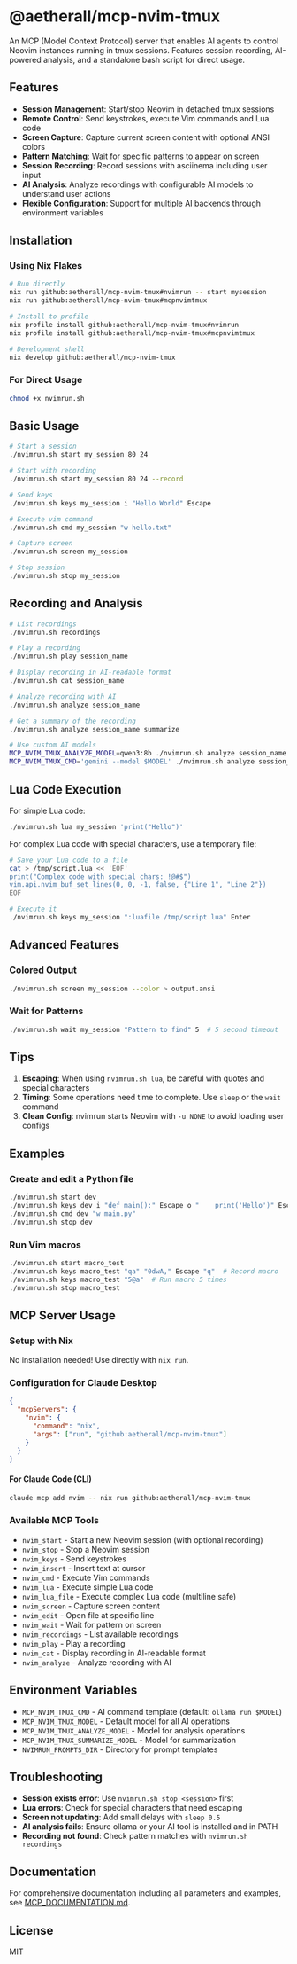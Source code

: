 # @aetherall/mcp-nvim-tmux

An MCP (Model Context Protocol) server that enables AI agents to control Neovim instances running in tmux sessions. Features session recording, AI-powered analysis, and a standalone bash script for direct usage.

## Features

- **Session Management**: Start/stop Neovim in detached tmux sessions
- **Remote Control**: Send keystrokes, execute Vim commands and Lua code
- **Screen Capture**: Capture current screen content with optional ANSI colors
- **Pattern Matching**: Wait for specific patterns to appear on screen
- **Session Recording**: Record sessions with asciinema including user input
- **AI Analysis**: Analyze recordings with configurable AI models to understand user actions
- **Flexible Configuration**: Support for multiple AI backends through environment variables

## Installation

### Using Nix Flakes
```bash
# Run directly
nix run github:aetherall/mcp-nvim-tmux#nvimrun -- start mysession
nix run github:aetherall/mcp-nvim-tmux#mcpnvimtmux

# Install to profile
nix profile install github:aetherall/mcp-nvim-tmux#nvimrun
nix profile install github:aetherall/mcp-nvim-tmux#mcpnvimtmux

# Development shell
nix develop github:aetherall/mcp-nvim-tmux
```

### For Direct Usage
```bash
chmod +x nvimrun.sh
```

## Basic Usage

```bash
# Start a session
./nvimrun.sh start my_session 80 24

# Start with recording
./nvimrun.sh start my_session 80 24 --record

# Send keys
./nvimrun.sh keys my_session i "Hello World" Escape

# Execute vim command
./nvimrun.sh cmd my_session "w hello.txt"

# Capture screen
./nvimrun.sh screen my_session

# Stop session
./nvimrun.sh stop my_session
```

## Recording and Analysis

```bash
# List recordings
./nvimrun.sh recordings

# Play a recording
./nvimrun.sh play session_name

# Display recording in AI-readable format
./nvimrun.sh cat session_name

# Analyze recording with AI
./nvimrun.sh analyze session_name

# Get a summary of the recording
./nvimrun.sh analyze session_name summarize

# Use custom AI models
MCP_NVIM_TMUX_ANALYZE_MODEL=qwen3:8b ./nvimrun.sh analyze session_name
MCP_NVIM_TMUX_CMD='gemini --model $MODEL' ./nvimrun.sh analyze session_name
```

## Lua Code Execution

For simple Lua code:
```bash
./nvimrun.sh lua my_session 'print("Hello")'
```

For complex Lua code with special characters, use a temporary file:
```bash
# Save your Lua code to a file
cat > /tmp/script.lua << 'EOF'
print("Complex code with special chars: !@#$")
vim.api.nvim_buf_set_lines(0, 0, -1, false, {"Line 1", "Line 2"})
EOF

# Execute it
./nvimrun.sh keys my_session ":luafile /tmp/script.lua" Enter
```

## Advanced Features

### Colored Output
```bash
./nvimrun.sh screen my_session --color > output.ansi
```

### Wait for Patterns
```bash
./nvimrun.sh wait my_session "Pattern to find" 5  # 5 second timeout
```

## Tips

1. **Escaping**: When using `nvimrun.sh lua`, be careful with quotes and special characters
2. **Timing**: Some operations need time to complete. Use `sleep` or the `wait` command
3. **Clean Config**: nvimrun starts Neovim with `-u NONE` to avoid loading user configs

## Examples

### Create and edit a Python file
```bash
./nvimrun.sh start dev
./nvimrun.sh keys dev i "def main():" Escape o "    print('Hello')" Escape
./nvimrun.sh cmd dev "w main.py"
./nvimrun.sh stop dev
```

### Run Vim macros
```bash
./nvimrun.sh start macro_test
./nvimrun.sh keys macro_test "qa" "0dwA," Escape "q"  # Record macro
./nvimrun.sh keys macro_test "5@a"  # Run macro 5 times
./nvimrun.sh stop macro_test
```

## MCP Server Usage

### Setup with Nix
No installation needed! Use directly with `nix run`.

### Configuration for Claude Desktop


```json
{
  "mcpServers": {
    "nvim": {
      "command": "nix",
      "args": ["run", "github:aetherall/mcp-nvim-tmux"]
    }
  }
}
```

#### For Claude Code (CLI)

```bash
claude mcp add nvim -- nix run github:aetherall/mcp-nvim-tmux
```

### Available MCP Tools
- `nvim_start` - Start a new Neovim session (with optional recording)
- `nvim_stop` - Stop a Neovim session
- `nvim_keys` - Send keystrokes
- `nvim_insert` - Insert text at cursor
- `nvim_cmd` - Execute Vim commands
- `nvim_lua` - Execute simple Lua code
- `nvim_lua_file` - Execute complex Lua code (multiline safe)
- `nvim_screen` - Capture screen content
- `nvim_edit` - Open file at specific line
- `nvim_wait` - Wait for pattern on screen
- `nvim_recordings` - List available recordings
- `nvim_play` - Play a recording
- `nvim_cat` - Display recording in AI-readable format
- `nvim_analyze` - Analyze recording with AI

## Environment Variables

- `MCP_NVIM_TMUX_CMD` - AI command template (default: `ollama run $MODEL`)
- `MCP_NVIM_TMUX_MODEL` - Default model for all AI operations
- `MCP_NVIM_TMUX_ANALYZE_MODEL` - Model for analysis operations
- `MCP_NVIM_TMUX_SUMMARIZE_MODEL` - Model for summarization
- `NVIMRUN_PROMPTS_DIR` - Directory for prompt templates

## Troubleshooting

- **Session exists error**: Use `nvimrun.sh stop <session>` first
- **Lua errors**: Check for special characters that need escaping
- **Screen not updating**: Add small delays with `sleep 0.5`
- **AI analysis fails**: Ensure ollama or your AI tool is installed and in PATH
- **Recording not found**: Check pattern matches with `nvimrun.sh recordings`

## Documentation

For comprehensive documentation including all parameters and examples, see [MCP_DOCUMENTATION.md](MCP_DOCUMENTATION.md).

## License

MIT
